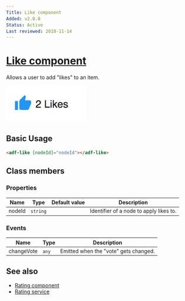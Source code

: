 ```yaml
---
Title: Like component
Added: v2.0.0
Status: Active
Last reviewed: 2018-11-14
---
```


# [Like component](../../../lib/content-services/src/lib/social/like.component.ts "Defined in like.component.ts")

Allows a user to add "likes" to an item.

![Custom columns](../../docassets/images/social1.png)

## Basic Usage

```html
<adf-like [nodeId]="nodeId"></adf-like>
```

## Class members

### Properties

| Name | Type | Default value | Description |
| ---- | ---- | ------------- | ----------- |
| nodeId | `string` |  | Identifier of a node to apply likes to. |

### Events

| Name | Type | Description |
| ---- | ---- | ----------- |
| changeVote | `any` | Emitted when the "vote" gets changed. |

## See also

-   [Rating component](rating.component.md)
-   [Rating service](../services/rating.service.md)
